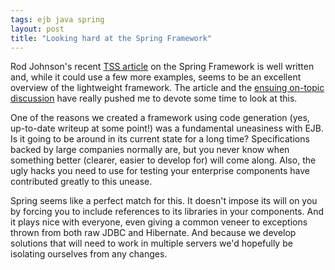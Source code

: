 ```yaml
---
tags: ejb java spring
layout: post
title: "Looking hard at the Spring Framework"
---
```




Rod Johnson's recent <a href="http://www.theserverside.com/resources/article.jsp?l=SpringFramework">TSS article</a> on the Spring Framework is well written and, while it could use a few more examples, seems to be an excellent overview of the lightweight framework. The article and the <a href="http://www.theserverside.com/home/thread.jsp?thread_id=21893">ensuing on-topic discussion</a> have really pushed me to devote some time to look at this.

<p>One of the reasons we created a framework using code generation (yes, up-to-date writeup at some point!) was a fundamental uneasiness with EJB. Is it going to be around in its current state for a long time? Specifications backed by large companies normally are, but you never know when something better (clearer, easier to develop for) will come along. Also, the ugly hacks you need to use for testing your enterprise components have contributed greatly to this unease.</p>

<p>Spring seems like a perfect match for this. It doesn't impose its will on you by forcing you to include references to its libraries in your components. And it plays nice with everyone, even giving a common veneer to exceptions thrown from both raw JDBC and Hibernate. And because we develop solutions that will need to work in multiple servers we'd hopefully be isolating ourselves from any changes.</p>


